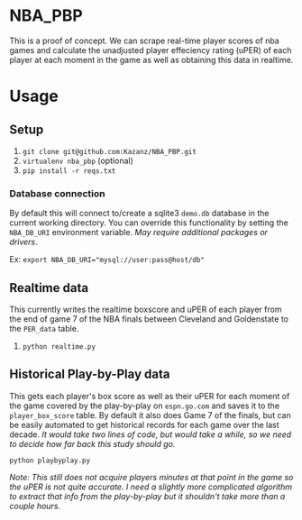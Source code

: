 # NBA_PBP

This is a proof of concept.  We can scrape real-time player scores of nba games and calculate the unadjusted player effeciency rating (uPER)
of each player at each moment in the game as well as obtaining this data in realtime.

# Usage

## Setup

1. `git clone git@github.com:Kazanz/NBA_PBP.git`
2. `virtualenv nba_pbp` (optional)
3. `pip install -r reqs.txt`

### Database connection

By default this will connect to/create a sqlite3 `demo.db` database in the current working directory.
You can override this functionality by setting the `NBA_DB_URI` environment variable.  *May require additional packages or drivers*.

Ex: `export NBA_DB_URI="mysql://user:pass@host/db"`

## Realtime data

This currently writes the realtime boxscore and uPER of each player from the end of game 7 of the NBA finals between Cleveland and Goldenstate
to the `PER_data` table.

1. `python realtime.py`

## Historical Play-by-Play data

This gets each player's box score as well as their uPER for each moment of the game covered by the play-by-play on `espn.go.com` and saves it to
the `player_box_score` table. By default it also does Game 7 of the finals, but can be easily automated to get historical records for each game
over the last decade. *It would take two lines of code, but would take a while, so we need to decide how far back this study should go.*

`python playbyplay.py`

*Note: This still does not acquire players minutes at that point in the game so the uPER is not quite accurate.
I need a slightly more complicated algorithm to extract that info from the play-by-play
but it shouldn't take more than a couple hours.*
